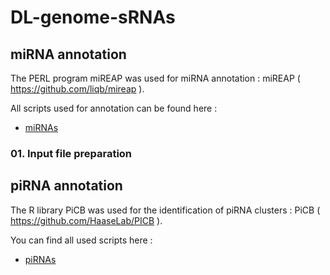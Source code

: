 # DL-genome-sRNAs

## miRNA annotation
The PERL program miREAP was used for miRNA annotation : miREAP ( https://github.com/liqb/mireap ).

All scripts used for annotation can be found here :

- [miRNAs](https://github.com/pepap/DL-genome-sRNAs/tree/main/miRNAs)

### 01. Input file preparation

## piRNA annotation
The R library PiCB was used for the identification of piRNA clusters : PiCB ( https://github.com/HaaseLab/PICB ).

You can find all used scripts here :

- [piRNAs](https://github.com/pepap/DL-genome-sRNAs/tree/main/piRNAs)
